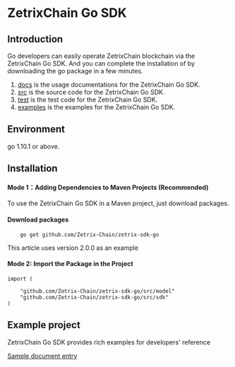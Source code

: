# ZetrixChain Go SDK

## Introduction
Go developers can easily operate ZetrixChain blockchain via the ZetrixChain Go SDK. And you can complete the installation of by downloading the go package in a few minutes.

1. [docs](/docs) is the usage documentations for the ZetrixChain Go SDK.
2. [src](/src)  is the source code for the ZetrixChain Go SDK.
3. [test](/test)  is the test  code for the ZetrixChain Go SDK.
4. [examples](/examples) is the examples for the ZetrixChain Go SDK.

## Environment

go 1.10.1 or above.

## Installation

#### Mode 1：Adding Dependencies to Maven Projects (Recommended)
To use the ZetrixChain Go SDK in a Maven project, just download packages.
#### Download packages

```
	go get github.com/Zetrix-Chain/zetrix-sdk-go

```
This article uses version 2.0.0 as an example


#### Mode 2: Import the  Package in the Project
```
import (

	"github.com/Zetrix-Chain/zetrix-sdk-go/src/model"
	"github.com/Zetrix-Chain/zetrix-sdk-go/src/sdk"
)
```

## Example project
ZetrixChain Go SDK provides rich examples for developers' reference

[Sample document entry](docs)
